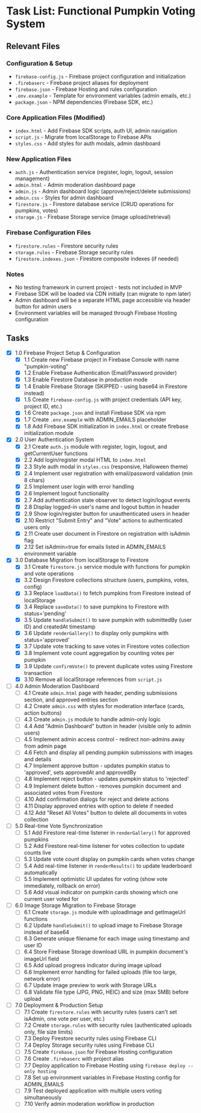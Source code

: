 # Task List: Functional Pumpkin Voting System

## Relevant Files

### Configuration & Setup
- `firebase-config.js` - Firebase project configuration and initialization
- `.firebaserc` - Firebase project aliases for deployment
- `firebase.json` - Firebase Hosting and rules configuration
- `.env.example` - Template for environment variables (admin emails, etc.)
- `package.json` - NPM dependencies (Firebase SDK, etc.)

### Core Application Files (Modified)
- `index.html` - Add Firebase SDK scripts, auth UI, admin navigation
- `script.js` - Migrate from localStorage to Firebase APIs
- `styles.css` - Add styles for auth modals, admin dashboard

### New Application Files
- `auth.js` - Authentication service (register, login, logout, session management)
- `admin.html` - Admin moderation dashboard page
- `admin.js` - Admin dashboard logic (approve/reject/delete submissions)
- `admin.css` - Styles for admin dashboard
- `firestore.js` - Firestore database service (CRUD operations for pumpkins, votes)
- `storage.js` - Firebase Storage service (image upload/retrieval)

### Firebase Configuration Files
- `firestore.rules` - Firestore security rules
- `storage.rules` - Firebase Storage security rules
- `firestore.indexes.json` - Firestore composite indexes (if needed)

### Notes

- No testing framework in current project - tests not included in MVP
- Firebase SDK will be loaded via CDN initially (can migrate to npm later)
- Admin dashboard will be a separate HTML page accessible via header button for admin users
- Environment variables will be managed through Firebase Hosting configuration

## Tasks

- [x] 1.0 Firebase Project Setup & Configuration
  - [x] 1.1 Create new Firebase project in Firebase Console with name "pumpkin-voting"
  - [x] 1.2 Enable Firebase Authentication (Email/Password provider)
  - [x] 1.3 Enable Firestore Database in production mode
  - [x] 1.4 Enable Firebase Storage (SKIPPED - using base64 in Firestore instead)
  - [x] 1.5 Create `firebase-config.js` with project credentials (API key, project ID, etc.)
  - [x] 1.6 Create `package.json` and install Firebase SDK via npm
  - [x] 1.7 Create `.env.example` with ADMIN_EMAILS placeholder
  - [x] 1.8 Add Firebase SDK initialization in `index.html` or create firebase initialization module

- [x] 2.0 User Authentication System
  - [x] 2.1 Create `auth.js` module with register, login, logout, and getCurrentUser functions
  - [x] 2.2 Add login/register modal HTML to `index.html`
  - [x] 2.3 Style auth modal in `styles.css` (responsive, Halloween theme)
  - [x] 2.4 Implement user registration with email/password validation (min 8 chars)
  - [x] 2.5 Implement user login with error handling
  - [x] 2.6 Implement logout functionality
  - [x] 2.7 Add authentication state observer to detect login/logout events
  - [x] 2.8 Display logged-in user's name and logout button in header
  - [x] 2.9 Show login/register button for unauthenticated users in header
  - [x] 2.10 Restrict "Submit Entry" and "Vote" actions to authenticated users only
  - [x] 2.11 Create user document in Firestore on registration with isAdmin flag
  - [x] 2.12 Set isAdmin=true for emails listed in ADMIN_EMAILS environment variable

- [x] 3.0 Database Migration from localStorage to Firestore
  - [x] 3.1 Create `firestore.js` service module with functions for pumpkin and vote operations
  - [x] 3.2 Design Firestore collections structure (users, pumpkins, votes, config)
  - [x] 3.3 Replace `loadData()` to fetch pumpkins from Firestore instead of localStorage
  - [x] 3.4 Replace `saveData()` to save pumpkins to Firestore with status='pending'
  - [x] 3.5 Update `handleSubmit()` to save pumpkin with submittedBy (user ID) and createdAt timestamp
  - [x] 3.6 Update `renderGallery()` to display only pumpkins with status='approved'
  - [x] 3.7 Update vote tracking to save votes in Firestore votes collection
  - [x] 3.8 Implement vote count aggregation by counting votes per pumpkin
  - [x] 3.9 Update `confirmVote()` to prevent duplicate votes using Firestore transaction
  - [x] 3.10 Remove all localStorage references from `script.js`

- [ ] 4.0 Admin Moderation Dashboard
  - [ ] 4.1 Create `admin.html` page with header, pending submissions section, and approved entries section
  - [ ] 4.2 Create `admin.css` with styles for moderation interface (cards, action buttons)
  - [ ] 4.3 Create `admin.js` module to handle admin-only logic
  - [ ] 4.4 Add "Admin Dashboard" button in header (visible only to admin users)
  - [ ] 4.5 Implement admin access control - redirect non-admins away from admin page
  - [ ] 4.6 Fetch and display all pending pumpkin submissions with images and details
  - [ ] 4.7 Implement approve button - updates pumpkin status to 'approved', sets approvedAt and approvedBy
  - [ ] 4.8 Implement reject button - updates pumpkin status to 'rejected'
  - [ ] 4.9 Implement delete button - removes pumpkin document and associated votes from Firestore
  - [ ] 4.10 Add confirmation dialogs for reject and delete actions
  - [ ] 4.11 Display approved entries with option to delete if needed
  - [ ] 4.12 Add "Reset All Votes" button to delete all documents in votes collection

- [ ] 5.0 Real-time Vote Synchronization
  - [ ] 5.1 Add Firestore real-time listener in `renderGallery()` for approved pumpkins
  - [ ] 5.2 Add Firestore real-time listener for votes collection to update counts live
  - [ ] 5.3 Update vote count display on pumpkin cards when votes change
  - [ ] 5.4 Add real-time listener in `renderResults()` to update leaderboard automatically
  - [ ] 5.5 Implement optimistic UI updates for voting (show vote immediately, rollback on error)
  - [ ] 5.6 Add visual indicator on pumpkin cards showing which one current user voted for

- [ ] 6.0 Image Storage Migration to Firebase Storage
  - [ ] 6.1 Create `storage.js` module with uploadImage and getImageUrl functions
  - [ ] 6.2 Update `handleSubmit()` to upload image to Firebase Storage instead of base64
  - [ ] 6.3 Generate unique filename for each image using timestamp and user ID
  - [ ] 6.4 Store Firebase Storage download URL in pumpkin document's imageUrl field
  - [ ] 6.5 Add upload progress indicator during image upload
  - [ ] 6.6 Implement error handling for failed uploads (file too large, network error)
  - [ ] 6.7 Update image preview to work with Storage URLs
  - [ ] 6.8 Validate file type (JPG, PNG, HEIC) and size (max 5MB) before upload

- [ ] 7.0 Deployment & Production Setup
  - [ ] 7.1 Create `firestore.rules` with security rules (users can't set isAdmin, one vote per user, etc.)
  - [ ] 7.2 Create `storage.rules` with security rules (authenticated uploads only, file size limits)
  - [ ] 7.3 Deploy Firestore security rules using Firebase CLI
  - [ ] 7.4 Deploy Storage security rules using Firebase CLI
  - [ ] 7.5 Create `firebase.json` for Firebase Hosting configuration
  - [ ] 7.6 Create `.firebaserc` with project alias
  - [ ] 7.7 Deploy application to Firebase Hosting using `firebase deploy --only hosting`
  - [ ] 7.8 Set up environment variables in Firebase Hosting config for ADMIN_EMAILS
  - [ ] 7.9 Test deployed application with multiple users voting simultaneously
  - [ ] 7.10 Verify admin moderation workflow in production
